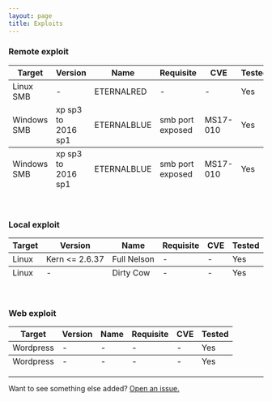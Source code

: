 ```yaml
---
layout: page
title: Exploits
---
```


### Remote exploit

<table>
  <thead>
    <tr>
      <th>Target</th>
      <th>Version</th>
      <th>Name</th>
      <th>Requisite</th>
      <th>CVE</th>
      <th>Tested</th>
    </tr>
  </thead>
  <tfoot>
    <tr>
      <td>Windows SMB</td>
      <td>xp sp3 to 2016 sp1</td>
      <td>ETERNALBLUE</td>
      <td>smb port exposed</td>
      <td>MS17-010</td>
      <td>Yes</td>
    </tr>
  </tfoot>
  <tbody>
    <tr>
      <td>Linux SMB</td>
      <td>-</td>
      <td>ETERNALRED</td>
      <td>-</td>
      <td>-</td>
      <td>Yes</td>
    </tr>
    <tr>
      <td>Windows SMB</td>
      <td>xp sp3 to 2016 sp1</td>
      <td>ETERNALBLUE</td>
      <td>smb port exposed</td>
      <td>MS17-010</td>
      <td>Yes</td>
    </tr>
  </tbody>
</table>

<br/>

### Local exploit

<table>
  <thead>
    <tr>
      <th>Target</th>
      <th>Version</th>
      <th>Name</th>
      <th>Requisite</th>
      <th>CVE</th>
      <th>Tested</th>
    </tr>
  </thead>
  <tfoot>
    <tr>
      <td>Linux</td>
      <td>-</td>
      <td>Dirty Cow</td>
      <td>-</td>
      <td>-</td>
      <td>Yes</td>
    </tr>
  </tfoot>
  <tbody>
    <tr>
      <td>Linux</td>
      <td>Kern &lt;= 2.6.37</td>
      <td>Full Nelson</td>
      <td>-</td>
      <td>-</td>
      <td>Yes</td>
    </tr>
  </tbody>
</table>

<br/>

### Web exploit

<table>
  <thead>
    <tr>
      <th>Target</th>
      <th>Version</th>
      <th>Name</th>
      <th>Requisite</th>
      <th>CVE</th>
      <th>Tested</th>
    </tr>
  </thead>
  <tfoot>
    <tr>
      <td>Wordpress</td>
      <td>-</td>
      <td>-</td>
      <td>-</td>
      <td>-</td>
      <td>Yes</td>
    </tr>
  </tfoot>
  <tbody>
    <tr>
      <td>Wordpress</td>
      <td>-</td>
      <td>-</td>
      <td>-</td>
      <td>-</td>
      <td>Yes</td>
    </tr>
  </tbody>
</table>

-----

Want to see something else added? <a href="https://github.com/poole/poole/issues/new">Open an issue.</a>
